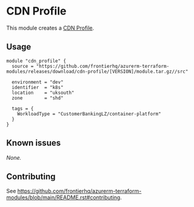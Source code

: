 # CDN Profile

This module creates a [CDN Profile](https://registry.terraform.io/providers/hashicorp/azurerm/latest/docs/resources/cdn_profile).

## Usage

```hcl
module "cdn_profile" {
  source = "https://github.com/frontierhq/azurerm-terraform-modules/releases/download/cdn-profile/[VERSION]/module.tar.gz//src"

  environment = "dev"
  identifier  = "k8s"
  location    = "uksouth"
  zone        = "shd"

  tags = {
    WorkloadType = "CustomerBankingLZ/container-platform"
  }
}
```

## Known issues

_None._

## Contributing

See <https://github.com/frontierhq/azurerm-terraform-modules/blob/main/README.rst#contributing>.
